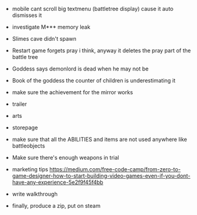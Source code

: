 - mobile cant scroll big textmenu (battletree display) cause it auto dismisses it
- investigate M*** memory leak
- Slimes cave didn't spawn
- Restart game forgets pray i think, anyway it deletes the pray part of the battle tree
- Goddess says demonlord is dead when he may not be
- Book of the goddess the counter of children is underestimating it
- make sure the achievement for the mirror works






- trailer
- arts
- storepage
- make sure that all the ABILITIES and items are not used anywhere like battleobjects
- Make sure there's enough weapons in trial
- marketing tips https://medium.com/free-code-camp/from-zero-to-game-designer-how-to-start-building-video-games-even-if-you-dont-have-any-experience-5e2f9f45f4bb
- write walkthrough
- finally, produce a zip, put on steam
